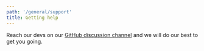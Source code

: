 ```yaml
---
path: '/general/support'
title: Getting help
---
```


Reach our devs on our [GitHub discussion channel](https://github.com/lotusengine/lotusengine/discussions) and we will do our best to get you going.
